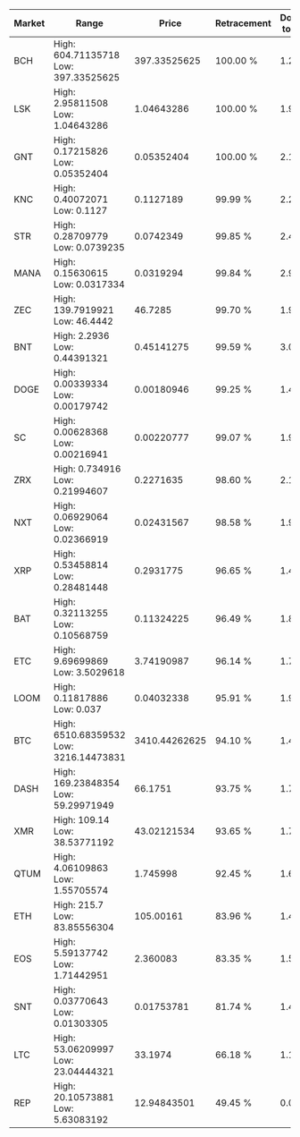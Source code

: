 | Market | Range | Price| Retracement | Doubles to 50% |
| --- | --- | --- | --- | --- |
| BCH | High: 604.71135718<br />Low: 397.33525625 | 397.33525625 | 100.00 % | 1.26 |
| LSK | High: 2.95811508<br />Low: 1.04643286 | 1.04643286 | 100.00 % | 1.91 |
| GNT | High: 0.17215826<br />Low: 0.05352404 | 0.05352404 | 100.00 % | 2.11 |
| KNC | High: 0.40072071<br />Low: 0.1127 | 0.1127189 | 99.99 % | 2.28 |
| STR | High: 0.28709779<br />Low: 0.0739235 | 0.0742349 | 99.85 % | 2.43 |
| MANA | High: 0.15630615<br />Low: 0.0317334 | 0.0319294 | 99.84 % | 2.94 |
| ZEC | High: 139.7919921<br />Low: 46.4442 | 46.7285 | 99.70 % | 1.99 |
| BNT | High: 2.2936<br />Low: 0.44391321 | 0.45141275 | 99.59 % | 3.03 |
| DOGE | High: 0.00339334<br />Low: 0.00179742 | 0.00180946 | 99.25 % | 1.43 |
| SC | High: 0.00628368<br />Low: 0.00216941 | 0.00220777 | 99.07 % | 1.91 |
| ZRX | High: 0.734916<br />Low: 0.21994607 | 0.2271635 | 98.60 % | 2.10 |
| NXT | High: 0.06929064<br />Low: 0.02366919 | 0.02431567 | 98.58 % | 1.91 |
| XRP | High: 0.53458814<br />Low: 0.28481448 | 0.2931775 | 96.65 % | 1.40 |
| BAT | High: 0.32113255<br />Low: 0.10568759 | 0.11324225 | 96.49 % | 1.88 |
| ETC | High: 9.69699869<br />Low: 3.5029618 | 3.74190987 | 96.14 % | 1.76 |
| LOOM | High: 0.11817886<br />Low: 0.037 | 0.04032338 | 95.91 % | 1.92 |
| BTC | High: 6510.68359532<br />Low: 3216.14473831 | 3410.44262625 | 94.10 % | 1.43 |
| DASH | High: 169.23848354<br />Low: 59.29971949 | 66.1751 | 93.75 % | 1.73 |
| XMR | High: 109.14<br />Low: 38.53771192 | 43.02121534 | 93.65 % | 1.72 |
| QTUM | High: 4.06109863<br />Low: 1.55705574 | 1.745998 | 92.45 % | 1.61 |
| ETH | High: 215.7<br />Low: 83.85556304 | 105.00161 | 83.96 % | 1.43 |
| EOS | High: 5.59137742<br />Low: 1.71442951 | 2.360083 | 83.35 % | 1.55 |
| SNT | High: 0.03770643<br />Low: 0.01303305 | 0.01753781 | 81.74 % | 1.45 |
| LTC | High: 53.06209997<br />Low: 23.04444321 | 33.1974 | 66.18 % | 1.15 |
| REP | High: 20.10573881<br />Low: 5.63083192 | 12.94843501 | 49.45 % | 0.00 |
